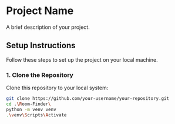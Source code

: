 # Project Name

A brief description of your project.

## Setup Instructions

Follow these steps to set up the project on your local machine.

### 1. Clone the Repository
Clone this repository to your local system:
```bash
git clone https://github.com/your-username/your-repository.git
cd .\Room-Finder\
python -m venv venv
.\venv\Scripts\Activate


